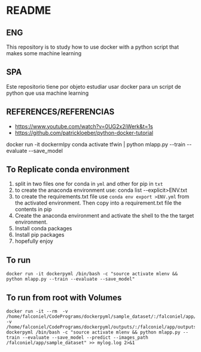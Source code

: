 # README
## ENG
This repository is to study how to use docker with a python script that makes some machine learning
## SPA
Este repositorio tiene por objeto estudiar usar docker para un script de python que usa machine learning
## REFERENCES/REFERENCIAS

* https://www.youtube.com/watch?v=0UG2x2iWerk&t=1s
* https://github.com/patrickloeber/python-docker-tutorial

 docker run -it dockermlpy conda activate tfwin | python  mlapp.py --train --evaluate --save_model

 ## To Replicate conda environment

 1. split in two files one for conda in `yml` and other for pip in `txt`
 2. to create the anaconda environment use:
    conda list --explicit>ENV.txt
 3. to create the requirements.txt file use `conda env export >ENV.yml` from the activated environment. Then copy into a requirement.txt file the contents in pip
 4. Create the anaconda environment and activate the shell to the the target environment.
 5. Install conda packages
 6. Install pip packages
 7. hopefully enjoy

 ## To run
    
    docker run -it dockerpyml /bin/bash -c "source activate mlenv && python mlapp.py --train --evaluate --save_model"

## To run from root with Volumes

    docker run -it --rm  -v /home/falconiel/CodePrograms/dockerpyml/sample_dataset/:/falconiel/app/sample_dataset -v /home/falconiel/CodePrograms/dockerpyml/outputs/:/falconiel/app/outputs dockerpyml /bin/bash -c "source activate mlenv && python mlapp.py --train --evaluate --save_model --predict --images_path /falconiel/app/sample_dataset" >> mylog.log 2>&1
    



    